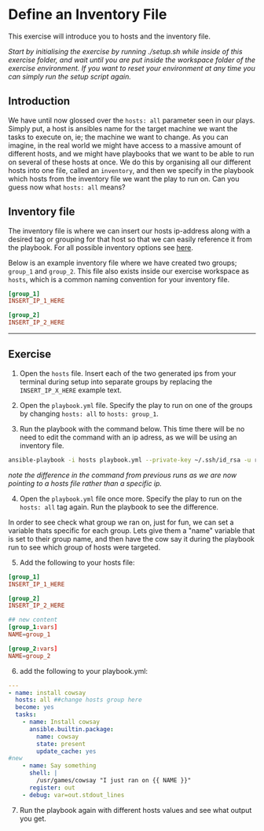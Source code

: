 # Define an Inventory File

This exercise will introduce you to hosts and the inventory file.

*Start by initialising the exercise by running ./setup.sh while inside of this exercise folder, and wait until you are put inside the workspace folder of the exercise environment. If you want to reset your environment at any time you can simply run the setup script again.*

## Introduction

We have until now glossed over the `hosts: all` parameter seen in our plays. Simply put, a host is ansibles name for the target machine we want the tasks to execute on, ie; the machine we want to change. As you can imagine, in the real world we might have access to a massive amount of different hosts, and we might have playbooks that we want to be able to run on several of these hosts at once. We do this by organising all our different hosts into one file, called an `inventory`, and then we specify in the playbook which hosts from the inventory file we want the play to run on. Can you guess now what `hosts: all` means?

## Inventory file

The inventory file is where we can insert our hosts ip-address along with a desired tag or grouping for that host so that we can easily reference it from the playbook. For all possible inventory options see [here](https://docs.ansible.com/ansible/latest/inventory_guide/intro_inventory.html).

Below is an example inventory file where we have created two groups; `group_1` and `group_2`. This file also exists inside our exercise workspace as `hosts`, which is a common naming convention for your inventory file.

```toml
[group_1]
INSERT_IP_1_HERE

[group_2]
INSERT_IP_2_HERE
```

---

## Exercise

1. Open the `hosts` file. Insert each of the two generated ips from your terminal during setup into separate groups by replacing the `INSERT_IP_X_HERE` example text.

2. Open the `playbook.yml` file. Specify the play to run on one of the groups by changing `hosts: all` to `hosts: group_1`.

3. Run the playbook with the command below. This time there will be no need to edit the command with an ip adress, as we will be using an inventory file.

``` bash
ansible-playbook -i hosts playbook.yml --private-key ~/.ssh/id_rsa -u root
```

*note the difference in the command from previous runs as we are now pointing to a hosts file rather than a specific ip.*

4. Open the `playbook.yml` file once more. Specify the play to run on the `hosts: all` tag again. Run the playbook to see the difference.

In order to see check what group we ran on, just for fun, we can set a variable thats specific for each group. Lets give them a "name" variable that is set to their group name, and then have the cow say it during the playbook run to see which group of hosts were targeted.

5. Add the following to your hosts file:

```toml
[group_1]
INSERT_IP_1_HERE

[group_2]
INSERT_IP_2_HERE

## new content
[group_1:vars]
NAME=group_1

[group_2:vars]
NAME=group_2
```

6. add the following to your playbook.yml:

```yaml
---
- name: install cowsay
  hosts: all ##change hosts group here
  become: yes
  tasks:
    - name: Install cowsay
      ansible.builtin.package:
        name: cowsay
        state: present
        update_cache: yes
#new
    - name: Say something
      shell: |
        /usr/games/cowsay "I just ran on {{ NAME }}"
      register: out
    - debug: var=out.stdout_lines
```

7. Run the playbook again with different hosts values and see what output you get.
